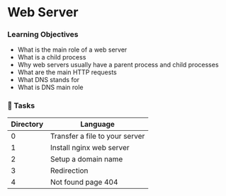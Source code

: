 # Web Server

### Learning Objectives
- What is the main role of a web server
- What is a child process
- Why web servers usually have a parent process and child processes
- What are the main HTTP requests
- What DNS stands for
- What is DNS main role

### :file_folder: Tasks
Directory | Language
----- | -----
0 | Transfer a file to your server
1 | Install nginx web server
2 | Setup a domain name
3 | Redirection
4 | Not found page 404
